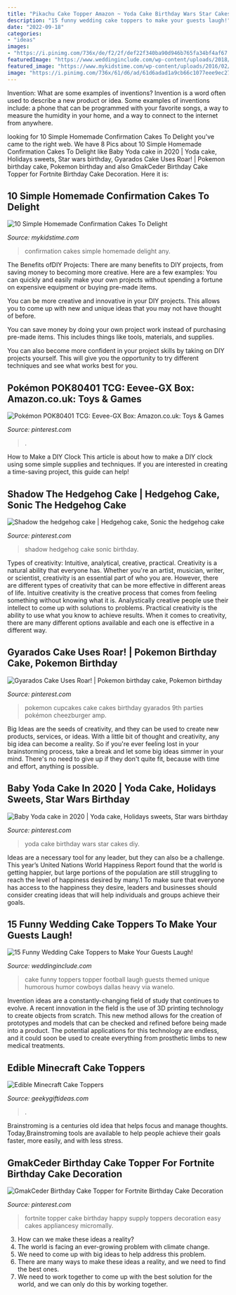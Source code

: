 ```yaml
---
title: "Pikachu Cake Topper Amazon ~ Yoda Cake Birthday Wars Star Cakes Diy"
description: "15 funny wedding cake toppers to make your guests laugh!"
date: "2022-09-18"
categories:
- "ideas"
images:
- "https://i.pinimg.com/736x/de/f2/2f/def22f340ba90d946b765fa34bf4af67.jpg"
featuredImage: "https://www.weddinginclude.com/wp-content/uploads/2018/06/Funny-Wedding-Cake-Toppers-to-Make-Your-Guests-Laugh_13.jpg"
featured_image: "https://www.mykidstime.com/wp-content/uploads/2016/02/10-Simple-Homemade-Confirmation-Cakes-To-Delight.jpg"
image: "https://i.pinimg.com/736x/61/d6/ad/61d6adad1a9cb66c1077eee9ec2790fb.jpg"
---
```



Invention: What are some examples of inventions?
Invention is a word often used to describe a new product or idea. Some examples of inventions include: a phone that can be programmed with your favorite songs, a way to measure the humidity in your home, and a way to connect to the internet from anywhere.

	

		
looking for 10 Simple Homemade Confirmation Cakes To Delight you've came to the right web. We have 8 Pics about 10 Simple Homemade Confirmation Cakes To Delight like Baby Yoda cake in 2020 | Yoda cake, Holidays sweets, Star wars birthday, Gyarados Cake Uses Roar! | Pokemon birthday cake, Pokemon birthday and also GmakCeder Birthday Cake Topper for Fortnite Birthday Cake Decoration. Here it is:
		
    
## 10 Simple Homemade Confirmation Cakes To Delight

<img loading=lazy src="https://www.mykidstime.com/wp-content/uploads/2016/02/10-Simple-Homemade-Confirmation-Cakes-To-Delight.jpg" onerror="this.onerror=null;this.src='https://tse3.mm.bing.net/th?id=OIP.RbEG-dHVvqqPQQnONJQBvQHaLG&amp;pid=15.1';" alt="10 Simple Homemade Confirmation Cakes To Delight">

_Source: mykidstime.com_

>confirmation cakes simple homemade delight any. 

	

The Benefits ofDIY Projects:
There are many benefits to DIY projects, from saving money to becoming more creative. Here are a few examples: 
You can quickly and easily make your own projects without spending a fortune on expensive equipment or buying pre-made items. 

You can be more creative and innovative in your DIY projects. This allows you to come up with new and unique ideas that you may not have thought of before. 

You can save money by doing your own project work instead of purchasing pre-made items. This includes things like tools, materials, and supplies. 

You can also become more confident in your project skills by taking on DIY projects yourself. This will give you the opportunity to try different techniques and see what works best for you.

    
## Pokémon POK80401 TCG: Eevee-GX Box: Amazon.co.uk: Toys &amp; Games

<img loading=lazy src="https://i.pinimg.com/736x/de/f2/2f/def22f340ba90d946b765fa34bf4af67.jpg" onerror="this.onerror=null;this.src='https://tse1.mm.bing.net/th?id=OIP.kfUGuboLokYTKDbqMLC4HgHaGa&amp;pid=15.1';" alt="Pokémon POK80401 TCG: Eevee-GX Box: Amazon.co.uk: Toys &amp; Games">

_Source: pinterest.com_

>. 

	

How to Make a DIY Clock
This article is about how to make a DIY clock using some simple supplies and techniques. If you are interested in creating a time-saving project, this guide can help!

    
## Shadow The Hedgehog Cake | Hedgehog Cake, Sonic The Hedgehog Cake

<img loading=lazy src="https://i.pinimg.com/736x/e2/04/31/e20431376b5bcf091f83f7139655c388.jpg" onerror="this.onerror=null;this.src='https://tse2.mm.bing.net/th?id=OIP.XiDH5QxJCcPd-kbvmu2FaQHaJ3&amp;pid=15.1';" alt="Shadow the hedgehog cake | Hedgehog cake, Sonic the hedgehog cake">

_Source: pinterest.com_

>shadow hedgehog cake sonic birthday. 

	

Types of creativity: Intuitive, analytical, creative, practical.
Creativity is a natural ability that everyone has. Whether you're an artist, musician, writer, or scientist, creativity is an essential part of who you are. However, there are different types of creativity that can be more effective in different areas of life. Intuitive creativity is the creative process that comes from feeling something without knowing what it is. Analystically creative people use their intellect to come up with solutions to problems. Practical creativity is the ability to use what you know to achieve results. When it comes to creativity, there are many different options available and each one is effective in a different way.

    
## Gyarados Cake Uses Roar! | Pokemon Birthday Cake, Pokemon Birthday

<img loading=lazy src="https://i.pinimg.com/originals/eb/c1/d1/ebc1d1e374d16c3af5531e39fb0fa2b8.jpg" onerror="this.onerror=null;this.src='https://tse2.mm.bing.net/th?id=OIP.WJn8Z5_qRKZQogveHn5FBwHaJ4&amp;pid=15.1';" alt="Gyarados Cake Uses Roar! | Pokemon birthday cake, Pokemon birthday">

_Source: pinterest.com_

>pokemon cupcakes cake cakes birthday gyarados 9th parties pokémon cheezburger amp. 

	

Big Ideas are the seeds of creativity, and they can be used to create new products, services, or ideas. With a little bit of thought and creativity, any big idea can become a reality. So if you're ever feeling lost in your brainstorming process, take a break and let some big ideas simmer in your mind. There's no need to give up if they don't quite fit, because with time and effort, anything is possible.

    
## Baby Yoda Cake In 2020 | Yoda Cake, Holidays Sweets, Star Wars Birthday

<img loading=lazy src="https://i.pinimg.com/736x/18/f4/1b/18f41ba0dfe0efcf87ec80a361c328f7.jpg" onerror="this.onerror=null;this.src='https://tse3.mm.bing.net/th?id=OIP.oH-guBwv63mncTsXTZ3etgHaFj&amp;pid=15.1';" alt="Baby Yoda cake in 2020 | Yoda cake, Holidays sweets, Star wars birthday">

_Source: pinterest.com_

>yoda cake birthday wars star cakes diy. 

	

Ideas are a necessary tool for any leader, but they can also be a challenge. This year’s United Nations World Happiness Report found that the world is getting happier, but large portions of the population are still struggling to reach the level of happiness desired by many.1 To make sure that everyone has access to the happiness they desire, leaders and businesses should consider creating ideas that will help individuals and groups achieve their goals.

    
## 15 Funny Wedding Cake Toppers To Make Your Guests Laugh!

<img loading=lazy src="https://www.weddinginclude.com/wp-content/uploads/2018/06/Funny-Wedding-Cake-Toppers-to-Make-Your-Guests-Laugh_13.jpg" onerror="this.onerror=null;this.src='https://tse1.mm.bing.net/th?id=OIP.BUfgfxRUNUg3xMxHA7VVYwD6D6&amp;pid=15.1';" alt="15 Funny Wedding Cake Toppers to Make Your Guests Laugh!">

_Source: weddinginclude.com_

>cake funny toppers topper football laugh guests themed unique humorous humor cowboys dallas heavy via wanelo. 

	

Invention ideas are a constantly-changing field of study that continues to evolve. A recent innovation in the field is the use of 3D printing technology to create objects from scratch. This new method allows for the creation of prototypes and models that can be checked and refined before being made into a product. The potential applications for this technology are endless, and it could soon be used to create everything from prosthetic limbs to new medical treatments.

    
## Edible Minecraft Cake Toppers

<img loading=lazy src="https://www.geekygiftideas.com/wp-content/uploads/Edible-Minecraft-Cake-Toppers.jpg" onerror="this.onerror=null;this.src='https://tse1.mm.bing.net/th?id=OIP.wckSyADlORq2zwA2j4N9EgHaHa&amp;pid=15.1';" alt="Edible Minecraft Cake Toppers">

_Source: geekygiftideas.com_

>. 

	

Brainstroming is a centuries old idea that helps focus and manage thoughts. Today,Brainstroming tools are available to help people achieve their goals faster, more easily, and with less stress.

    
## GmakCeder Birthday Cake Topper For Fortnite Birthday Cake Decoration

<img loading=lazy src="https://i.pinimg.com/736x/61/d6/ad/61d6adad1a9cb66c1077eee9ec2790fb.jpg" onerror="this.onerror=null;this.src='https://tse1.mm.bing.net/th?id=OIP.vMX7h3ULuQPauIWnELA9BwHaHa&amp;pid=15.1';" alt="GmakCeder Birthday Cake Topper for Fortnite Birthday Cake Decoration">

_Source: pinterest.com_

>fortnite topper cake birthday happy supply toppers decoration easy cakes appliancesy micromally. 

	

3. How can we make these ideas a reality?
1. The world is facing an ever-growing problem with climate change. 
2. We need to come up with big ideas to help address this problem. 
3. There are many ways to make these ideas a reality, and we need to find the best ones. 
4. We need to work together to come up with the best solution for the world, and we can only do this by working together.

